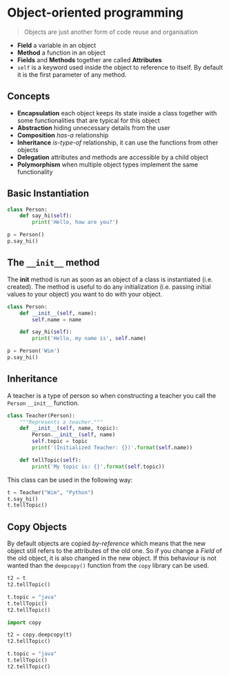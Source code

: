 # Object-oriented programming

> Objects are just another form of code reuse and organisation

- **Field** a variable in an object
- **Method** a function in an object
- **Fields** and **Methods** together are called **Attributes**
- `self` is a keyword used inside the object to reference to itself. By default it is the first parameter of any method.

## Concepts

- **Encapsulation** each object keeps its state inside a class together with some functionalities that are typical for this object
- **Abstraction** hiding unnecessary details from the user
- **Composition** *has-a* relationship
- **Inheritance** *is-type-of* relationship, it can use the functions from other objects
- **Delegation** attributes and methods are accessible by a child object
- **Polymorphism** when multiple object types implement the same functionality

## Basic Instantiation

```python
class Person:
    def say_hi(self):
        print('Hello, how are you?')

p = Person()
p.say_hi()
```

## The `__init__` method

The __init__ method is run as soon as an object of a class is instantiated (i.e. created). The method is useful to do any initialization (i.e. passing initial values to your object) you want to do with your object.

```python
class Person:
    def __init__(self, name):
        self.name = name

    def say_hi(self):
        print('Hello, my name is', self.name)

p = Person('Wim')
p.say_hi()
```

## Inheritance

A teacher is a type of person so when constructing a teacher you call the `Person` `__init__` function.

```python
class Teacher(Person):
    """Represents a teacher."""
    def __init__(self, name, topic):
        Person.__init__(self, name)
        self.topic = topic
        print('(Initialized Teacher: {})'.format(self.name))

    def tellTopic(self):
        print('My topic is: {}'.format(self.topic))
```

This class can be used in the following way:

```python
t = Teacher("Wim", "Python")
t.say_hi()
t.tellTopic()
```

## Copy Objects

By default objects are copied *by-reference* which means that the new object still refers to the attributes of the old 
one. So if you change a *Field* of the old object, it is also changed in the new object. If this behaviour is not wanted
than the `deepcopy()` function from the `copy` library can be used.

```python
t2 = t
t2.tellTopic()

t.topic = "java"
t.tellTopic()
t2.tellTopic()

import copy

t2 = copy.deepcopy(t)
t2.tellTopic()

t.topic = "java"
t.tellTopic()
t2.tellTopic()
```